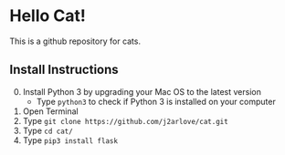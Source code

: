 # Hello Cat!

This is a github repository for cats.

## Install Instructions

0. Install Python 3 by upgrading your Mac OS to the latest version
    - Type `python3` to check if Python 3 is installed on your computer
1. Open Terminal
2. Type `git clone https://github.com/j2arlove/cat.git`
3. Type `cd cat/`
4. Type `pip3 install flask`
